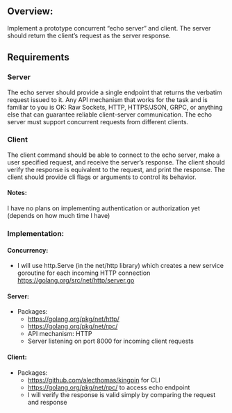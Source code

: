 ## Overview: 

Implement a prototype concurrent “echo server” and client. The server should return the client’s request as the server response.

## Requirements

### Server
The echo server should provide a single endpoint that returns the verbatim request issued to it. Any API mechanism that works for the task and is familiar to you is OK: Raw Sockets, HTTP, HTTPS/JSON, GRPC, or anything else that can guarantee reliable client-server communication.
The echo server must support concurrent requests from different clients.

### Client
The client command should be able to connect to the echo server, make a user specified request, and receive the server’s response.
The client should verify the response is equivalent to the request, and print the response.
The client should provide cli flags or arguments to control its behavior.

#### Notes: 
I have no plans on implementing authentication or authorization yet (depends on how much time I have) 

### Implementation: 

#### Concurrency: 
- I will use http.Serve (in the net/http library) which creates a new service goroutine for each incoming HTTP connection https://golang.org/src/net/http/server.go


#### Server:
- Packages:
    - https://golang.org/pkg/net/http/
    - https://golang.org/pkg/net/rpc/ 
    - API mechanism: HTTP
    - Server listening on port 8000 for incoming client requests


#### Client: 

- Packages: 
    - https://github.com/alecthomas/kingpin for CLI 
    - https://golang.org/pkg/net/rpc/ to access echo endpoint 
    - I will verify the response is valid simply by comparing the request and response 




